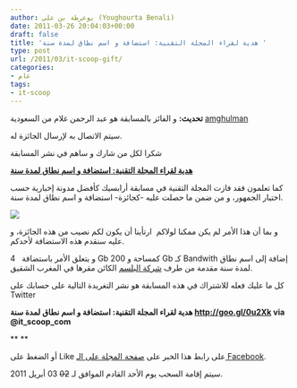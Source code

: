 ```yaml
---
author: يوغرطة بن علي (Youghourta Benali)
date: 2011-03-26 20:04:03+00:00
draft: false
title: 'هدية لقراء المجلة التقنية: استضافة و اسم نطاق لمدة سنة '
type: post
url: /2011/03/it-scoop-gift/
categories:
- عام
tags:
- it-scoop
---
```


**تحديث:** و الفائز بالمسابقة هو عبد الرحمن غلام من السعودية [amghulman](http://twitter.com/#!/amghulman)




سيتم الاتصال به لإرسال الجائزة له.




شكرا لكل من شارك و ساهم في نشر المسابقة







**[هدية لقراء المجلة التقنية: استضافة و اسم نطاق لمدة سنة](https://www.it-scoop.com/2011/03/it-scoop-gift/)**


كما تعلمون فقد فازت المجلة التقنية في مسابقة أرابسيك كأفضل مدونة إخبارية حسب اختيار الجمهور، و من ضمن ما حصلت عليه -كجائزة- استضافة و اسم نطاق لمدة سنة.








[![](https://www.it-scoop.com/wp-content/uploads/2011/03/domain_name.jpg)
](https://www.it-scoop.com/2011/03/it-scoop-gift/)






و بما أن هذا الأمر لم يكن ممكنا لولاكم  ارتأينا أن يكون لكم نصيب من هذه الجائزة، و عليه سنقدم هذه الاستضافة لأحدكم.

و يتعلق الأمر باستضافة   4 Gb كمساحة و 200 Gb كـ Bandwith إضافة إلى اسم نطاق لمدة سنة مقدمة من طرف [شركة البلسم](http://www.belsemtech.com/) الكائن مقرها في المغرب الشقيق.

كل ما عليك فعله للاشتراك في هذه المسابقة هو نشر التغريدة التالية على حسابك على Twitter

**هدية لقراء المجلة التقنية: استضافة و اسم نطاق لمدة سنة http://goo.gl/0u2Xk via @it_scoop_com**

**
**

أو الضغط على Like على رابط هذا الخبر على [صفحة المجلة على الـ Facebook](http://www.facebook.com/ITscoopMagazine).

سيتم إقامة السحب يوم الأحد القادم الموافق لـ <del>02</del> 03 أبريل 2011.





